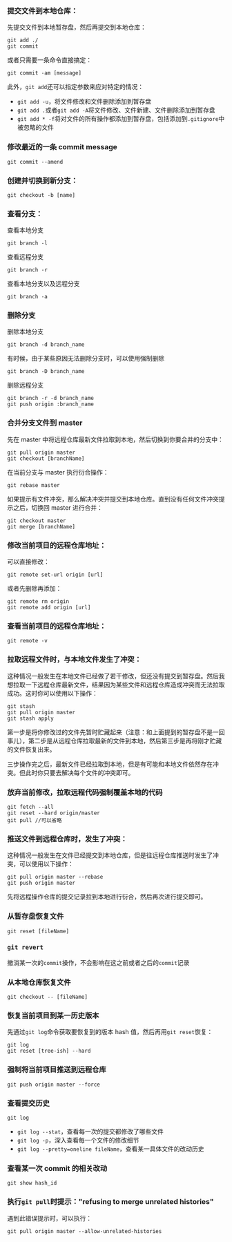 ### 提交文件到本地仓库：

先提交文件到本地暂存盘，然后再提交到本地仓库：

```
git add ./
git commit
```

或者只需要一条命令直接搞定：

```
git commit -am [message]
```

此外，`git add`还可以指定参数来应对特定的情况：

* `git add -u`，将文件修改和文件删除添加到暂存盘
* `git add .`或者`git add -A`将文件修改、文件新建、文件删除添加到暂存盘
* `git add * -f`将对文件的所有操作都添加到暂存盘，包括添加到`.gitignore`中被忽略的文件

### 修改最近的一条 commit message

```
git commit --amend
```

### 创建并切换到新分支：

```
git checkout -b [name]
```

### 查看分支：

查看本地分支

```
git branch -l
```

查看远程分支

```
git branch -r
```

查看本地分支以及远程分支

```
git branch -a
```

### 删除分支

删除本地分支

```
git branch -d branch_name
```

有时候，由于某些原因无法删除分支时，可以使用强制删除

```
git branch -D branch_name
```

删除远程分支

```
git branch -r -d branch_name
git push origin :branch_name
```

### 合并分支文件到 master

先在 master 中将远程仓库最新文件拉取到本地，然后切换到你要合并的分支中：

```
git pull origin master
git checkout [branchName]
```

在当前分支与 master 执行衍合操作：

```
git rebase master
```

如果提示有文件冲突，那么解决冲突并提交到本地仓库。直到没有任何文件冲突提示之后，切换回 master 进行合并：

```
git checkout master
git merge [branchName]
```

### 修改当前项目的远程仓库地址：

可以直接修改：

```
git remote set-url origin [url]
```

或者先删除再添加：

```
git remote rm origin
git remote add origin [url]
```

### 查看当前项目的远程仓库地址：

```
git remote -v
```

### 拉取远程文件时，与本地文件发生了冲突：

这种情况一般发生在本地文件已经做了若干修改，但还没有提交到暂存盘。然后我想拉取一下远程仓库最新文件，结果因为某些文件和远程仓库造成冲突而无法拉取成功。这时你可以使用以下操作：

```
git stash
git pull origin master
git stash apply
```

第一步是将你修改过的文件先暂时贮藏起来（注意：和上面提到的暂存盘不是一回事儿），第二步是从远程仓库拉取最新的文件到本地，然后第三步是再将刚才贮藏的文件恢复出来。

三步操作完之后，最新文件已经拉取到本地，但是有可能和本地文件依然存在冲突。但此时你只要去解决每个文件的冲突即可。

### 放弃当前修改，拉取远程代码强制覆盖本地的代码

```
git fetch --all
git reset --hard origin/master
git pull //可以省略
```

### 推送文件到远程仓库时，发生了冲突：

这种情况一般发生在文件已经提交到本地仓库，但是往远程仓库推送时发生了冲突，可以使用以下操作：

```
git pull origin master --rebase
git push origin master
```

先将远程操作仓库的提交记录拉到本地进行衍合，然后再次进行提交即可。

### 从暂存盘恢复文件

```
git reset [fileName]
```

### `git revert`

撤消某一次的`commit`操作，不会影响在这之前或者之后的`commit`记录

### 从本地仓库恢复文件

```
git checkout -- [fileName]
```

### 恢复当前项目到某一历史版本

先通过`git log`命令获取要恢复到的版本 hash 值，然后再用`git reset`恢复：

```
git log
git reset [tree-ish] --hard
```

### 强制将当前项目推送到远程仓库

```
git push origin master --force
```

### 查看提交历史

```
git log
```

* `git log --stat`，查看每一次的提交都修改了哪些文件
* `git log -p`，深入查看每一个文件的修改细节
* `git log --pretty=oneline fileName`，查看某一具体文件的改动历史


### 查看某一次 commit 的相关改动

```
git show hash_id
```

### 执行`git pull`时提示："refusing to merge unrelated histories"

遇到此错误提示时，可以执行：

```
git pull origin master --allow-unrelated-histories
```
